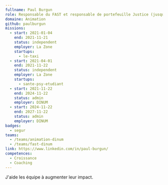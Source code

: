```yaml
---
fullname: Paul Burgun
role: Responsable du FAST et responsable de portefeuille Justice (jusqu'à fin 2024).
domaine: Animation
github: paulburgun
missions:
  - start: 2021-01-04
    end: 2021-11-21
    status: independent
    employer: La Zone
    startups:
      - le-taxi
  - start: 2021-04-01
    end: 2021-11-22
    status: independent
    employer: La Zone
    startups:
      - sante-psy-etudiant
  - start: 2021-11-22
    end: 2024-11-22
    status: admin
    employer: DINUM
  - start: 2024-11-22
    end: 2027-11-22
    status: admin
    employer: DINUM
badges:
  - segur
teams:
  - /teams/animation-dinum
  - /teams/fast-dinum
link: https://www.linkedin.com/in/paul-burgun/
competences:
  - Croissance
  - Coaching
---
```


J'aide les équipe à augmenter leur impact.
